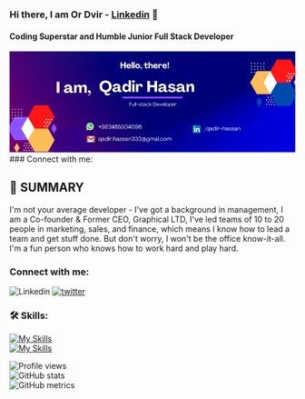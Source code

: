 ### Hi there, I am Or Dvir -  [Linkedin][linkedin] 👋 
#### Coding Superstar and Humble Junior Full Stack Developer
<img src="https://github.com/Qadir-Hassan/attachement/blob/main/bg.png">
### Connect with me:

## 🚀 SUMMARY
I'm not your average developer - I've got a background in management, I am a Co-founder & Former CEO, Graphical LTD, I've led teams of 10 to 20 people in marketing, sales, and finance, which means I know how to lead a team and get stuff done. But don't worry, I won't be the office know-it-all. I'm a fun person who knows how to work hard and play hard.




### Connect with me:
![Linkedin](https://socialize-md.vercel.app/api/badge/linkedin)
[![twitter](https://socialize-md.vercel.app/api/badge/twitter)](https://www.linkedin.com/in/or%D6%B9dvir/)


### 🛠 Skills:
 
[![My Skills](https://skills.thijs.gg/icons?i=angular,react,vue,js,nodejs,express,mongodb&theme=dark)](https://skills.thijs.gg)
</br>
[![My Skills](https://skills.thijs.gg/icons?i=sass,html,css,ts&theme=dark)](https://skills.thijs.gg)
</br>




![Profile views](https://gpvc.arturio.dev/ord669)</br>
![GitHub stats](https://github-readme-stats.vercel.app/api?username=ord669&show_icons=true) </br>
![GitHub metrics](https://metrics.lecoq.io/ord669)  




[course]: https://www.youtube.com/watch?v=mjYh6hlXmZk&t=293s&ab_channel=TutorialHero
[twitter]: https://twitter.com/Qadir77350473
[youtube]: https://www.youtube.com/channel/UCRUrJPsXvjsblevu514rkbQ
[instagram]: https://www.instagram.com/qadir109/
[linkedin]: https://www.linkedin.com/in/or%D6%B9dvir/



